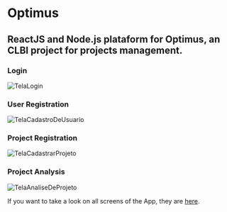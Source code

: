 # Optimus

## ReactJS and Node.js plataform for Optimus, an CLBI project for projects management.

### Login
![TelaLogin](https://user-images.githubusercontent.com/22225821/99595308-41942c00-29d3-11eb-9065-0a5b1dbfb543.png)

### User Registration
![TelaCadastroDeUsuario](https://user-images.githubusercontent.com/22225821/99595581-be270a80-29d3-11eb-8b12-b71712a1ed25.png)

### Project Registration
![TelaCadastrarProjeto](https://user-images.githubusercontent.com/22225821/99595689-eadb2200-29d3-11eb-8b12-4c011861f7de.png)

### Project Analysis
![TelaAnaliseDeProjeto](https://user-images.githubusercontent.com/22225821/99595717-f9293e00-29d3-11eb-956a-af5b5beb9085.png)

If you want to take a look on all screens of the App, they are [here](https://github.com/gabrielvrl/Optimus/tree/master/Imagens).
